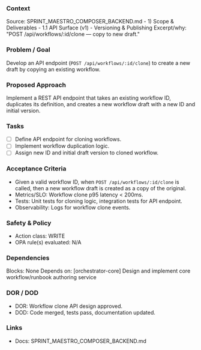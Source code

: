 ### Context
Source: SPRINT_MAESTRO_COMPOSER_BACKEND.md - 1) Scope & Deliverables - 1.1 API Surface (v1) - Versioning & Publishing
Excerpt/why: "POST /api/workflows/:id/clone — copy to new draft."

### Problem / Goal
Develop an API endpoint (`POST /api/workflows/:id/clone`) to create a new draft by copying an existing workflow.

### Proposed Approach
Implement a REST API endpoint that takes an existing workflow ID, duplicates its definition, and creates a new workflow draft with a new ID and initial version.

### Tasks
- [ ] Define API endpoint for cloning workflows.
- [ ] Implement workflow duplication logic.
- [ ] Assign new ID and initial draft version to cloned workflow.

### Acceptance Criteria
- Given a valid workflow ID, when `POST /api/workflows/:id/clone` is called, then a new workflow draft is created as a copy of the original.
- Metrics/SLO: Workflow clone p95 latency < 200ms.
- Tests: Unit tests for cloning logic, integration tests for API endpoint.
- Observability: Logs for workflow clone events.

### Safety & Policy
- Action class: WRITE
- OPA rule(s) evaluated: N/A

### Dependencies
Blocks: None
Depends on: [orchestrator-core] Design and implement core workflow/runbook authoring service

### DOR / DOD
- DOR: Workflow clone API design approved.
- DOD: Code merged, tests pass, documentation updated.

### Links
- Docs: SPRINT_MAESTRO_COMPOSER_BACKEND.md
